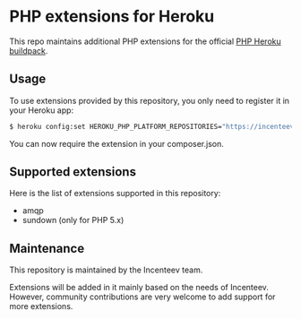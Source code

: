 # PHP extensions for Heroku

This repo maintains additional PHP extensions for the official [PHP Heroku buildpack](http://devcenter.heroku.com/articles/buildpacks).

## Usage

To use extensions provided by this repository, you only need to register it in your Heroku app:

```bash
$ heroku config:set HEROKU_PHP_PLATFORM_REPOSITORIES="https://incenteev-heroku-php-exts.s3.amazonaws.com/dist-cedar-14-stable"
```

You can now require the extension in your composer.json.

## Supported extensions

Here is the list of extensions supported in this repository:

- amqp
- sundown (only for PHP 5.x)

## Maintenance

This repository is maintained by the Incenteev team.

Extensions will be added in it mainly based on the needs of Incenteev. However, community contributions are very welcome to add support for more extensions.
